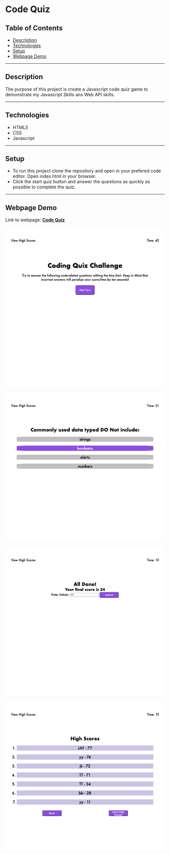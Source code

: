 # Code Quiz

## Table of Contents

* [Description](#description)
* [Technologies](#technologies)
* [Setup](#setup)
* [Webpage Demo](#webpage-demo)

---

## Description

The purpose of this project is create a Javascript code quiz game to demonstrate my Javascript Skills ans Web API skills.

---

## Technologies

* HTML5
* CSS
* Javascript

---

## Setup

* To run this project clone the repository and open in your prefered code editor. Open index.html in your browser.
* Click the start quiz button and answer the questions as quickly as possible to complete the quiz.

---

## Webpage Demo

Link to webpage: [**Code Quiz**](https://jarydknight.github.io/code-quiz/)

![screenshot of webpage](./assets/images/screenshot_1.png)

![screenshot of webpage](./assets/images/screenshot_2.png)

![screenshot of webpage](./assets/images/screenshot_3.png)

![screenshot of webpage](./assets/images/screenshot_4.png)